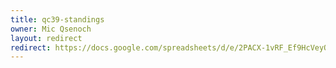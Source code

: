 ```yaml
---
title: qc39-standings
owner: Mic Qsenoch
layout: redirect
redirect: https://docs.google.com/spreadsheets/d/e/2PACX-1vRF_Ef9HcVeyOhJZX-s98Jrl0m3yEiNKss-2Xobzts55GWmAuGILiWOA2JWJ-PB8Uggq4gM-7cS1l11/pubhtml
---
```

